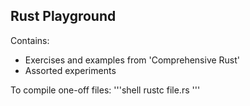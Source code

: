 ## Rust Playground

Contains:
* Exercises and examples from 'Comprehensive Rust'
* Assorted experiments

To compile one-off files:
'''shell
rustc file.rs
'''
